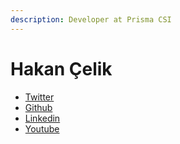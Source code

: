 ```yaml
---
description: Developer at Prisma CSI
---
```


# Hakan Çelik

* [Twitter](https://twitter.com/hakancelik96)
* [Github](https://github.com/hakancelik96)
* [Linkedin](https://www.linkedin.com/in/hakancelik96/)
* [Youtube](https://www.youtube.com/channel/UCOnI7y3qKkPcZ2ZE3LfXkDw)


